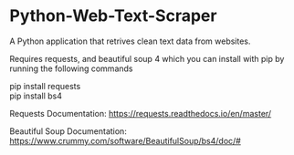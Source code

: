 # Python-Web-Text-Scraper
A Python application that retrives clean text data from websites.  

Requires requests, and beautiful soup 4 which you can install with pip by running the following commands

pip install requests <br>
pip install bs4

Requests Documentation: 
https://requests.readthedocs.io/en/master/

Beautiful Soup Documentation:
https://www.crummy.com/software/BeautifulSoup/bs4/doc/#
